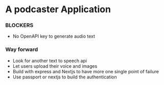 # A podcaster Application

### BLOCKERS
- No OpenAPI key to generate audio text


### Way forward
- Look for another text to speech api
- Let users upload their voice and images
- Build with express and Nextjs to have more one single point of failure
- Use passport or nextjs to build the authentication